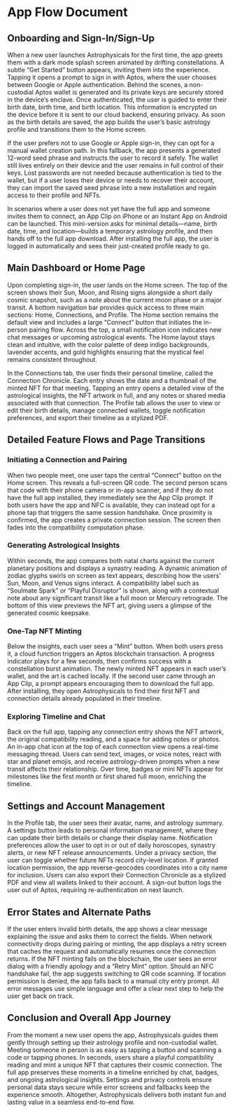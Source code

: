 # App Flow Document

## Onboarding and Sign-In/Sign-Up

When a new user launches Astrophysicals for the first time, the app greets them with a dark mode splash screen animated by drifting constellations. A subtle “Get Started” button appears, inviting them into the experience. Tapping it opens a prompt to sign in with Aptos, where the user chooses between Google or Apple authentication. Behind the scenes, a non-custodial Aptos wallet is generated and its private keys are securely stored in the device’s enclave. Once authenticated, the user is guided to enter their birth date, birth time, and birth location. This information is encrypted on the device before it is sent to our cloud backend, ensuring privacy. As soon as the birth details are saved, the app builds the user’s basic astrology profile and transitions them to the Home screen.

If the user prefers not to use Google or Apple sign-in, they can opt for a manual wallet creation path. In this fallback, the app presents a generated 12-word seed phrase and instructs the user to record it safely. The wallet still lives entirely on their device and the user remains in full control of their keys. Lost passwords are not needed because authentication is tied to the wallet, but if a user loses their device or needs to recover their account, they can import the saved seed phrase into a new installation and regain access to their profile and NFTs.

In scenarios where a user does not yet have the full app and someone invites them to connect, an App Clip on iPhone or an Instant App on Android can be launched. This mini-version asks for minimal details—name, birth date, time, and location—builds a temporary astrology profile, and then hands off to the full app download. After installing the full app, the user is logged in automatically and sees their just-created profile ready to go.

## Main Dashboard or Home Page

Upon completing sign-in, the user lands on the Home screen. The top of the screen shows their Sun, Moon, and Rising signs alongside a short daily cosmic snapshot, such as a note about the current moon phase or a major transit. A bottom navigation bar provides quick access to three main sections: Home, Connections, and Profile. The Home section remains the default view and includes a large “Connect” button that initiates the in-person pairing flow. Across the top, a small notification icon indicates new chat messages or upcoming astrological events. The Home layout stays clean and intuitive, with the color palette of deep indigo backgrounds, lavender accents, and gold highlights ensuring that the mystical feel remains consistent throughout.

In the Connections tab, the user finds their personal timeline, called the Connection Chronicle. Each entry shows the date and a thumbnail of the minted NFT for that meeting. Tapping an entry opens a detailed view of the astrological insights, the NFT artwork in full, and any notes or shared media associated with that connection. The Profile tab allows the user to view or edit their birth details, manage connected wallets, toggle notification preferences, and export their timeline as a stylized PDF.

## Detailed Feature Flows and Page Transitions

### Initiating a Connection and Pairing

When two people meet, one user taps the central “Connect” button on the Home screen. This reveals a full-screen QR code. The second person scans that code with their phone camera or in-app scanner, and if they do not have the full app installed, they immediately see the App Clip prompt. If both users have the app and NFC is available, they can instead opt for a phone tap that triggers the same session handshake. Once proximity is confirmed, the app creates a private connection session. The screen then fades into the compatibility computation phase.

### Generating Astrological Insights

Within seconds, the app compares both natal charts against the current planetary positions and displays a synastry reading. A dynamic animation of zodiac glyphs swirls on screen as text appears, describing how the users’ Sun, Moon, and Venus signs interact. A compatibility label such as “Soulmate Spark” or “Playful Disruptor” is shown, along with a contextual note about any significant transit like a full moon or Mercury retrograde. The bottom of this view previews the NFT art, giving users a glimpse of the generated cosmic keepsake.

### One-Tap NFT Minting

Below the insights, each user sees a “Mint” button. When both users press it, a cloud function triggers an Aptos blockchain transaction. A progress indicator plays for a few seconds, then confirms success with a constellation burst animation. The newly minted NFT appears in each user’s wallet, and the art is cached locally. If the second user came through an App Clip, a prompt appears encouraging them to download the full app. After installing, they open Astrophysicals to find their first NFT and connection details already populated in their timeline.

### Exploring Timeline and Chat

Back on the full app, tapping any connection entry shows the NFT artwork, the original compatibility reading, and a space for adding notes or photos. An in-app chat icon at the top of each connection view opens a real-time messaging thread. Users can send text, images, or voice notes, react with star and planet emojis, and receive astrology-driven prompts when a new transit affects their relationship. Over time, badges or mini NFTs appear for milestones like the first month or first shared full moon, enriching the timeline.

## Settings and Account Management

In the Profile tab, the user sees their avatar, name, and astrology summary. A settings button leads to personal information management, where they can update their birth details or change their display name. Notification preferences allow the user to opt in or out of daily horoscopes, synastry alerts, or new NFT release announcements. Under a privacy section, the user can toggle whether future NFTs record city-level location. If granted location permission, the app reverse-geocodes coordinates into a city name for inclusion. Users can also export their Connection Chronicle as a stylized PDF and view all wallets linked to their account. A sign-out button logs the user out of Aptos, requiring re-authentication on next launch.

## Error States and Alternate Paths

If the user enters invalid birth details, the app shows a clear message explaining the issue and asks them to correct the fields. When network connectivity drops during pairing or minting, the app displays a retry screen that caches the request and automatically resumes once the connection returns. If the NFT minting fails on the blockchain, the user sees an error dialog with a friendly apology and a “Retry Mint” option. Should an NFC handshake fail, the app suggests switching to QR code scanning. If location permission is denied, the app falls back to a manual city entry prompt. All error messages use simple language and offer a clear next step to help the user get back on track.

## Conclusion and Overall App Journey

From the moment a new user opens the app, Astrophysicals guides them gently through setting up their astrology profile and non-custodial wallet. Meeting someone in person is as easy as tapping a button and scanning a code or tapping phones. In seconds, users share a playful compatibility reading and mint a unique NFT that captures their cosmic connection. The full app preserves these moments in a timeline enriched by chat, badges, and ongoing astrological insights. Settings and privacy controls ensure personal data stays secure while error screens and fallbacks keep the experience smooth. Altogether, Astrophysicals delivers both instant fun and lasting value in a seamless end-to-end flow.
